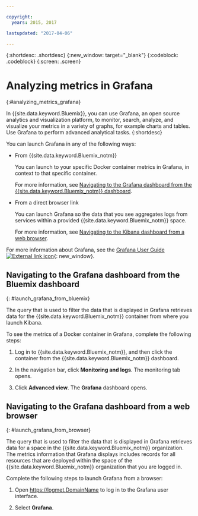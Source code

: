 ```yaml
---

copyright:
  years: 2015, 2017

lastupdated: "2017-04-06"

---
```



{:shortdesc: .shortdesc}
{:new_window: target="_blank"}
{:codeblock: .codeblock}
{:screen: .screen}

# Analyzing metrics in Grafana
{:#analyzing_metrics_grafana}

In {{site.data.keyword.Bluemix}}, you can use Grafana, an open source analytics and visualization platform, to monitor, search, analyze, and visualize your metrics in a variety of graphs, for example charts and tables. Use Grafana to perform advanced analytical tasks.
{:shortdesc}

You can launch Grafana in any of the following ways:

* From {{site.data.keyword.Bluemix_notm}}

    You can launch to your specific Docker container metrics in Grafana, in context to that specific container. 
    
    For more information, see [Navigating to the Grafana dashboard from the {{site.data.keyword.Bluemix_notm}} 
    dashboard](monitoring_analyzing_metrics_grafana.html#launch_grafana_from_bluemix).

* From a direct browser link

    You can launch Grafana so the data that you see aggregates logs from services within a provided {{site.data.keyword.Bluemix_notm}} space.
    
    For more information, see [Navigating to the Kibana dashboard from a web browser](monitoring_analyzing_metrics_grafana.html#launch_grafana_from_browser).
    
For more information about Grafana, see the [Grafana User Guide ![External link icon](../../../icons/launch-glyph.svg "External link icon")](http://docs.grafana.org/guides/getting_started/){: new_window}.


##  Navigating to the Grafana dashboard from the Bluemix dashboard
{: #launch_grafana_from_bluemix}

The query that is used to filter the data that is displayed in Grafana retrieves data for the {{site.data.keyword.Bluemix_notm}} container from where you launch Kibana. 

To see the metrics of a Docker container in Grafana, complete the following steps:

1. Log in to {{site.data.keyword.Bluemix_notm}}, and then click the container from the {{site.data.keyword.Bluemix_notm}} dashboard. 
    
2. In the navigation bar, click **Monitoring and logs**. The monitoring tab opens. 
    
3. Click **Advanced view**. The **Grafana** dashboard opens.


##  Navigating to the Grafana dashboard from a web browser
{: #launch_grafana_from_browser}

The query that is used to filter the data that is displayed in Grafana retrieves data for a space in the {{site.data.keyword.Bluemix_notm}} organization. The metrics information that Grafana displays includes records for all resources that are deployed within the space of the {{site.data.keyword.Bluemix_notm}} organization that you are logged in.

Complete the following steps to launch Grafana from a browser:

1. Open [https://logmet.<span class="keyword" data-hd-keyref="DomainName">DomainName</span>](https://logmet.{DomainName}) to log in to the Grafana user interface.

2. Select **Grafana**.
     

